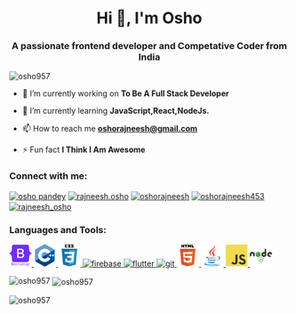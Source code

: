 <h1 align="center">Hi 👋, I'm Osho</h1>
<h3 align="center">A passionate frontend developer and Competative Coder from India</h3>

<p align="left"> <img src="https://komarev.com/ghpvc/?username=osho957&label=Profile%20views&color=0e75b6&style=flat" alt="osho957" /> </p>

- 🔭 I’m currently working on **To Be A Full Stack Developer**

- 🌱 I’m currently learning **JavaScript,React,NodeJs.**

- 📫 How to reach me **oshorajneesh@gmail.com**

- ⚡ Fun fact **I Think I Am Awesome**

<h3 align="left">Connect with me:</h3>
<p align="left">
<a href="https://linkedin.com/in/osho pandey" target="blank"><img align="center" src="https://cdn.jsdelivr.net/npm/simple-icons@3.0.1/icons/linkedin.svg" alt="osho pandey" height="30" width="40" /></a>
<a href="https://instagram.com/rajneesh.osho" target="blank"><img align="center" src="https://cdn.jsdelivr.net/npm/simple-icons@3.0.1/icons/instagram.svg" alt="rajneesh.osho" height="30" width="40" /></a>
<a href="https://www.codechef.com/users/oshorajneesh" target="blank"><img align="center" src="https://cdn.jsdelivr.net/npm/simple-icons@3.1.0/icons/codechef.svg" alt="oshorajneesh" height="30" width="40" /></a>
<a href="https://www.hackerrank.com/oshorajneesh453" target="blank"><img align="center" src="https://cdn.jsdelivr.net/npm/simple-icons@3.0.1/icons/hackerrank.svg" alt="oshorajneesh453" height="30" width="40" /></a>
<a href="https://www.leetcode.com/rajneesh_osho" target="blank"><img align="center" src="https://cdn.jsdelivr.net/npm/simple-icons@3.0.1/icons/leetcode.svg" alt="rajneesh_osho" height="30" width="40" /></a>
</p>

<h3 align="left">Languages and Tools:</h3>
<p align="left"> <a href="https://getbootstrap.com" target="_blank"> <img src="https://raw.githubusercontent.com/devicons/devicon/master/icons/bootstrap/bootstrap-plain-wordmark.svg" alt="bootstrap" width="40" height="40"/> </a> <a href="https://www.w3schools.com/cpp/" target="_blank"> <img src="https://raw.githubusercontent.com/devicons/devicon/master/icons/cplusplus/cplusplus-original.svg" alt="cplusplus" width="40" height="40"/> </a> <a href="https://www.w3schools.com/css/" target="_blank"> <img src="https://raw.githubusercontent.com/devicons/devicon/master/icons/css3/css3-original-wordmark.svg" alt="css3" width="40" height="40"/> </a> <a href="https://firebase.google.com/" target="_blank"> <img src="https://www.vectorlogo.zone/logos/firebase/firebase-icon.svg" alt="firebase" width="40" height="40"/> </a> <a href="https://flutter.dev" target="_blank"> <img src="https://www.vectorlogo.zone/logos/flutterio/flutterio-icon.svg" alt="flutter" width="40" height="40"/> </a> <a href="https://git-scm.com/" target="_blank"> <img src="https://www.vectorlogo.zone/logos/git-scm/git-scm-icon.svg" alt="git" width="40" height="40"/> </a> <a href="https://www.w3.org/html/" target="_blank"> <img src="https://raw.githubusercontent.com/devicons/devicon/master/icons/html5/html5-original-wordmark.svg" alt="html5" width="40" height="40"/> </a> <a href="https://www.java.com" target="_blank"> <img src="https://raw.githubusercontent.com/devicons/devicon/master/icons/java/java-original.svg" alt="java" width="40" height="40"/> </a> <a href="https://developer.mozilla.org/en-US/docs/Web/JavaScript" target="_blank"> <img src="https://raw.githubusercontent.com/devicons/devicon/master/icons/javascript/javascript-original.svg" alt="javascript" width="40" height="40"/> </a> <a href="https://nodejs.org" target="_blank"> <img src="https://raw.githubusercontent.com/devicons/devicon/master/icons/nodejs/nodejs-original-wordmark.svg" alt="nodejs" width="40" height="40"/> </a> </p>

<p><img align="left" src="https://github-readme-stats.vercel.app/api/top-langs?username=osho957&show_icons=true&locale=en&layout=compact" alt="osho957" /></p>

<p>&nbsp;<img align="center" src="https://github-readme-stats.vercel.app/api?username=osho957&show_icons=true&locale=en" alt="osho957" /></p>

<p><img align="center" src="https://github-readme-streak-stats.herokuapp.com/?user=osho957&" alt="osho957" /></p>
